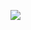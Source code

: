 [![](https://jitpack.io/v/RoadsideCoder/Country-Code-Picker.svg)](https://jitpack.io/#RoadsideCoder/Country-Code-Picker)

